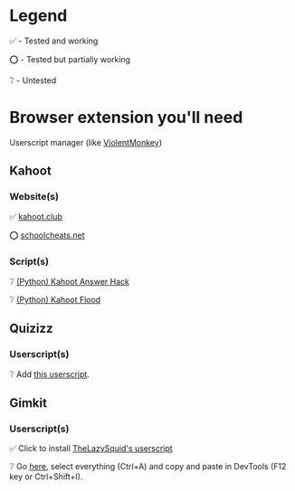 # Legend

✅ - Tested and working

⭕ - Tested but partially working

❔ - Untested

# Browser extension you'll need

Userscript manager (like [ViolentMonkey](https://violentmonkey.github.io/get-it/))

## Kahoot

### Website(s)

✅ ‎[kahoot.club](https://kahoot.club)

⭕ [schoolcheats.net](https://schoolcheats.net/kahoot) 

### Script(s)

❔ [(Python) Kahoot Answer Hack](https://github.com/H4cK3dR4Du/Kahoot-Answer-Hack)

❔ [(Python) Kahoot Flood](https://github.com/H4cK3dR4Du/Kahoot-Flooder/blob/main/main.py)

## Quizizz

### Userscript(s)

❔ Add [this userscript](https://raw.githubusercontent.com/gbaranski/quizizz-cheat/refs/heads/master/scripts/tampermonkey-alternative-method.js).

## Gimkit

### Userscript(s)

✅ Click to install [TheLazySquid's userscript](https://raw.githubusercontent.com/TheLazySquid/GimkitCheat/main/build/bundle.user.js) 

❔ Go [here](https://raw.githubusercontent.com/pogforgor/cool-sites/refs/heads/main/cheatnetwork-gimkit.js), select everything (Ctrl+A) and copy and paste in DevTools (F12 key or Ctrl+Shift+I).
